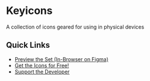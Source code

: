 # Keyicons

A collection of icons geared for using in physical devices

## Quick Links

- [Preview the Set (In-Browser on Figma)](https://www.figma.com/file/nomxW7uYajZToe0IddZlFX/Keyicons?node-id=0%3A1)
- [Get the Icons for Free!](https://github.com/gitatmax/keyicons/releases)
- [Support the Developer](https://github.com/sponsors/gitatmax)

